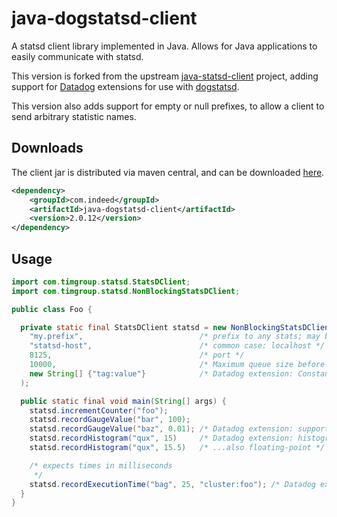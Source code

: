 java-dogstatsd-client
==================

A statsd client library implemented in Java.  Allows for Java applications to easily communicate with statsd.

This version is forked from the upstream [java-statsd-client](https://github.com/youdevise/java-statsd-client) project, adding support for [Datadog](http://datadoghq.com/) extensions for use with [dogstatsd](http://docs.datadoghq.com/guides/dogstatsd/).

This version also adds support for empty or null prefixes, to allow a client to send arbitrary statistic names.

Downloads
---------
The client jar is distributed via maven central, and can be downloaded [here](http://search.maven.org/#search%7Cga%7C1%7Cg%3Acom.indeed%20a%3Ajava-dogstatsd-client).

```xml
<dependency>
    <groupId>com.indeed</groupId>
    <artifactId>java-dogstatsd-client</artifactId>
    <version>2.0.12</version>
</dependency>
```

Usage
-----
```java
import com.timgroup.statsd.StatsDClient;
import com.timgroup.statsd.NonBlockingStatsDClient;

public class Foo {

  private static final StatsDClient statsd = new NonBlockingStatsDClient(
    "my.prefix",                          /* prefix to any stats; may be null or empty string */
    "statsd-host",                        /* common case: localhost */
    8125,                                 /* port */
    10000,                                /* Maximum queue size before blocking, so that we prevent OOM */
    new String[] {"tag:value"}            /* Datadog extension: Constant tags, always applied */
  );

  public static final void main(String[] args) {
    statsd.incrementCounter("foo");
    statsd.recordGaugeValue("bar", 100);
    statsd.recordGaugeValue("baz", 0.01); /* Datadog extension: support for floating-point gauges */
    statsd.recordHistogram("qux", 15)     /* Datadog extension: histograms */
    statsd.recordHistogram("qux", 15.5)   /* ...also floating-point */

    /* expects times in milliseconds
     */
    statsd.recordExecutionTime("bag", 25, "cluster:foo"); /* Datadog extension: cluster tag */
  }
}
```
